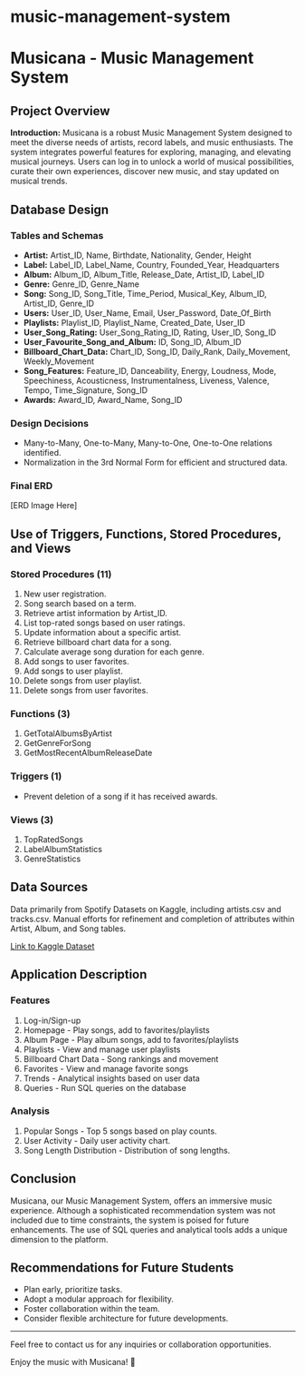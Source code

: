 # music-management-system
# Musicana - Music Management System

## Project Overview


**Introduction:**
Musicana is a robust Music Management System designed to meet the diverse needs of artists, record labels, and music enthusiasts. The system integrates powerful features for exploring, managing, and elevating musical journeys. Users can log in to unlock a world of musical possibilities, curate their own experiences, discover new music, and stay updated on musical trends.

## Database Design

### Tables and Schemas
- **Artist:** Artist_ID, Name, Birthdate, Nationality, Gender, Height
- **Label:** Label_ID, Label_Name, Country, Founded_Year, Headquarters
- **Album:** Album_ID, Album_Title, Release_Date, Artist_ID, Label_ID
- **Genre:** Genre_ID, Genre_Name
- **Song:** Song_ID, Song_Title, Time_Period, Musical_Key, Album_ID, Artist_ID, Genre_ID
- **Users:** User_ID, User_Name, Email, User_Password, Date_Of_Birth
- **Playlists:** Playlist_ID, Playlist_Name, Created_Date, User_ID
- **User_Song_Rating:** User_Song_Rating_ID, Rating, User_ID, Song_ID
- **User_Favourite_Song_and_Album:** ID, Song_ID, Album_ID
- **Billboard_Chart_Data:** Chart_ID, Song_ID, Daily_Rank, Daily_Movement, Weekly_Movement
- **Song_Features:** Feature_ID, Danceability, Energy, Loudness, Mode, Speechiness, Acousticness, Instrumentalness, Liveness, Valence, Tempo, Time_Signature, Song_ID
- **Awards:** Award_ID, Award_Name, Song_ID

### Design Decisions
- Many-to-Many, One-to-Many, Many-to-One, One-to-One relations identified.
- Normalization in the 3rd Normal Form for efficient and structured data.

### Final ERD

[ERD Image Here]

## Use of Triggers, Functions, Stored Procedures, and Views

### Stored Procedures (11)
1. New user registration.
2. Song search based on a term.
3. Retrieve artist information by Artist_ID.
4. List top-rated songs based on user ratings.
5. Update information about a specific artist.
6. Retrieve billboard chart data for a song.
7. Calculate average song duration for each genre.
8. Add songs to user favorites.
9. Add songs to user playlist.
10. Delete songs from user playlist.
11. Delete songs from user favorites.

### Functions (3)
1. GetTotalAlbumsByArtist
2. GetGenreForSong
3. GetMostRecentAlbumReleaseDate

### Triggers (1)
- Prevent deletion of a song if it has received awards.

### Views (3)
1. TopRatedSongs
2. LabelAlbumStatistics
3. GenreStatistics

## Data Sources

Data primarily from Spotify Datasets on Kaggle, including artists.csv and tracks.csv. Manual efforts for refinement and completion of attributes within Artist, Album, and Song tables.

[Link to Kaggle Dataset](https://www.kaggle.com/datasets/lehaknarnauli/spotify-datasets?select=artists.csv)

## Application Description

### Features
1. Log-in/Sign-up
2. Homepage - Play songs, add to favorites/playlists
3. Album Page - Play album songs, add to favorites/playlists
4. Playlists - View and manage user playlists
5. Billboard Chart Data - Song rankings and movement
6. Favorites - View and manage favorite songs
7. Trends - Analytical insights based on user data
8. Queries - Run SQL queries on the database

### Analysis

1. Popular Songs - Top 5 songs based on play counts.
2. User Activity - Daily user activity chart.
3. Song Length Distribution - Distribution of song lengths.

## Conclusion

Musicana, our Music Management System, offers an immersive music experience. Although a sophisticated recommendation system was not included due to time constraints, the system is poised for future enhancements. The use of SQL queries and analytical tools adds a unique dimension to the platform.

## Recommendations for Future Students

- Plan early, prioritize tasks.
- Adopt a modular approach for flexibility.
- Foster collaboration within the team.
- Consider flexible architecture for future developments.

---

Feel free to contact us for any inquiries or collaboration opportunities.

Enjoy the music with Musicana! 🎵
